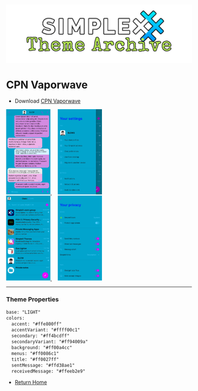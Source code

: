 ![SxC Theme Archive Banner](../resources/SxC_themeBanner.png)

# CPN Vaporwave

* Download [CPN Vaporwave](../themes/SxC_CPN_vaporwave.theme)

<a href="../screenshots/SxC_CPN_vaporwave01.jpg" target="_blank">
	<img src="../screenshots/SxC_CPN_vaporwave01.jpg" width="120">
</a>&nbsp;&nbsp;&nbsp;
<a href="../screenshots/SxC_CPN_vaporwave02.jpg" target="_blank">
	<img src="../screenshots/SxC_CPN_vaporwave02.jpg" width="120">
</a>
<br>
<a href="../screenshots/SxC_CPN_vaporwave03.jpg" target="_blank">
	<img src="../screenshots/SxC_CPN_vaporwave03.jpg" width="120">
</a>&nbsp;&nbsp;&nbsp;
<a href="../screenshots/SxC_CPN_vaporwave04.jpg" target="_blank">
	<img src="../screenshots/SxC_CPN_vaporwave04.jpg" width="120">
</a>

----
### Theme Properties
```
base: "LIGHT"
colors:
  accent: "#ffe800ff"
  accentVariant: "#ffff00c1"
  secondary: "#ff4bcdff"
  secondaryVariant: "#ff94009a"
  background: "#ff00a4cc"
  menus: "#ff0086c1"
  title: "#ff0027ff"
  sentMessage: "#ffd38ae1"
  receivedMessage: "#ffeeb2e9"
```

* [Return Home](../)